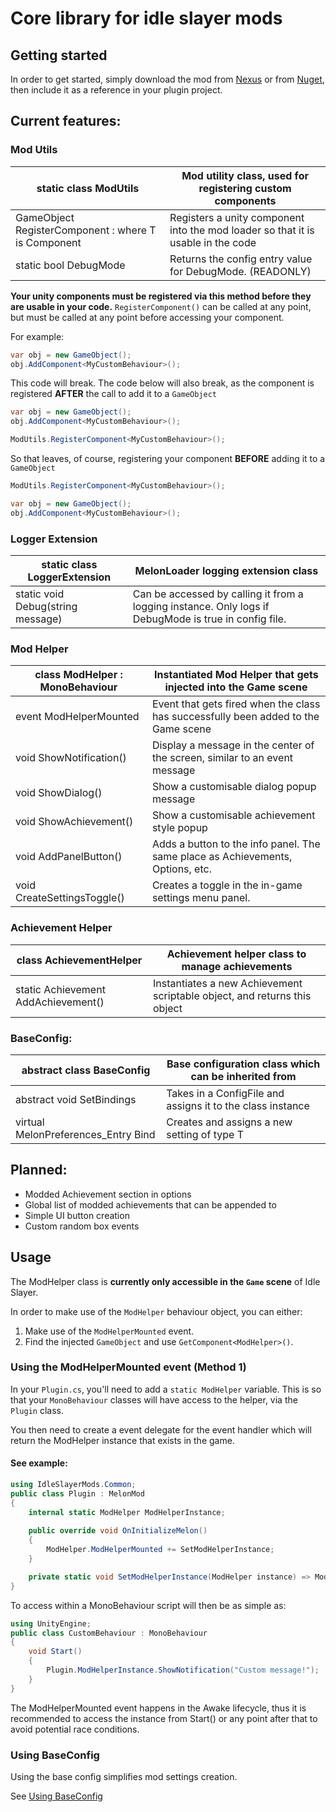 # Core library for idle slayer mods

## Getting started

In order to get started, simply download the mod from [Nexus](https://www.nexusmods.com/idleslayer/mods/3) or from [Nuget](https://www.nuget.org/packages/IdleSlayerMods.Common), then include it as a reference in your plugin project.

## Current features:

### Mod Utils
| static class ModUtils                                  | Mod utility class, used for registering custom components                        |
|--------------------------------------------------------|----------------------------------------------------------------------------------|
| GameObject RegisterComponent<T> : where T is Component | Registers a unity component into the mod loader so that it is usable in the code |
| static bool DebugMode                                  | Returns the config entry value for DebugMode. (READONLY)                         |

**Your unity components must be registered via this method before they are usable in your code.**
`RegisterComponent()` can be called at any point, but must be called at any point before accessing your component.

For example:

```csharp
var obj = new GameObject();
obj.AddComponent<MyCustomBehaviour>();
```

This code will break. The code below will also break, as the component is registered **AFTER** the call to add it to a `GameObject`

```csharp
var obj = new GameObject();
obj.AddComponent<MyCustomBehaviour>();

ModUtils.RegisterComponent<MyCustomBehaviour>();
```

So that leaves, of course, registering your component **BEFORE** adding it to a `GameObject`

```csharp
ModUtils.RegisterComponent<MyCustomBehaviour>();

var obj = new GameObject();
obj.AddComponent<MyCustomBehaviour>();
```

### Logger Extension

| static class LoggerExtension      | MelonLoader logging extension class                                                                   |
|-----------------------------------|-------------------------------------------------------------------------------------------------------|
| static void Debug(string message) | Can be accessed by calling it from a logging instance. Only logs if DebugMode is true in config file. |


### Mod Helper

| class ModHelper : MonoBehaviour | Instantiated Mod Helper that gets injected into the Game scene                     |
|---------------------------------|------------------------------------------------------------------------------------|
| event ModHelperMounted          | Event that gets fired when the class has successfully been added to the Game scene |
| void ShowNotification()         | Display a message in the center of the screen, similar to an event message         |
| void ShowDialog()               | Show a customisable dialog popup message                                           |
| void ShowAchievement()          | Show a customisable achievement style popup                                        |
| void AddPanelButton()           | Adds a button to the info panel. The same place as Achievements, Options, etc.     |
| void CreateSettingsToggle()     | Creates a toggle in the in-game settings menu panel.                               |

### Achievement Helper

| class AchievementHelper             | Achievement helper class to manage achievements                           |
|-------------------------------------|---------------------------------------------------------------------------|
| static Achievement AddAchievement() | Instantiates a new Achievement scriptable object, and returns this object |

### BaseConfig:

| abstract class BaseConfig              | Base configuration class which can be inherited from       |
|----------------------------------------|------------------------------------------------------------|
| abstract void SetBindings              | Takes in a ConfigFile and assigns it to the class instance |
| virtual MelonPreferences_Entry<T> Bind | Creates and assigns a new setting of type T                |

## Planned:
- Modded Achievement section in options
- Global list of modded achievements that can be appended to
- Simple UI button creation
- Custom random box events

## Usage

The ModHelper class is **currently only accessible in the `Game` scene** of Idle Slayer.

In order to make use of the `ModHelper` behaviour object, you can either:
1. Make use of the `ModHelperMounted` event.
2. Find the injected `GameObject` and use `GetComponent<ModHelper>()`.

### Using the ModHelperMounted event (Method 1)

In your `Plugin.cs`, you'll need to add a `static ModHelper` variable. This is so that your `MonoBehaviour` classes will have access to the helper, via the `Plugin` class.

You then need to create a event delegate for the event handler which will return the ModHelper instance that exists in the game.

#### See example:
```csharp
using IdleSlayerMods.Common;
public class Plugin : MelonMod
{
    internal static ModHelper ModHelperInstance;
    
    public override void OnInitializeMelon()
    {
        ModHelper.ModHelperMounted += SetModHelperInstance;
    }

    private static void SetModHelperInstance(ModHelper instance) => ModHelperInstance = instance;
}
```
To access within a MonoBehaviour script will then be as simple as:
```csharp
using UnityEngine;
public class CustomBehaviour : MonoBehaviour
{
    void Start()
    {
        Plugin.ModHelperInstance.ShowNotification("Custom message!");
    }
}
```
The ModHelperMounted event happens in the Awake lifecycle, thus it is recommended to access the instance from Start() or any point after that to avoid potential race conditions.

### Using BaseConfig

Using the base config simplifies mod settings creation.

See [Using BaseConfig](./Config/README.md)
